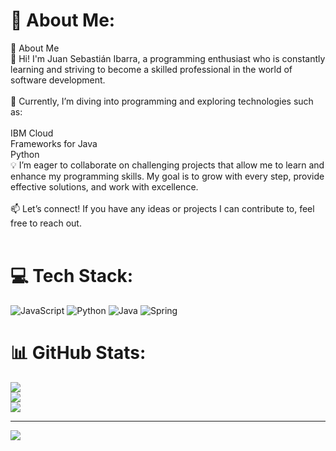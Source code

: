 # 💫 About Me:
👋 About Me<br>🌟 Hi! I'm Juan Sebastián Ibarra, a programming enthusiast who is constantly learning and striving to become a skilled professional in the world of software development.<br><br>🚀 Currently, I’m diving into programming and exploring technologies such as:<br><br>IBM Cloud<br>Frameworks for Java<br>Python<br>💡 I’m eager to collaborate on challenging projects that allow me to learn and enhance my programming skills. My goal is to grow with every step, provide effective solutions, and work with excellence.<br><br>📫 Let’s connect! If you have any ideas or projects I can contribute to, feel free to reach out.<br><br>

# 💻 Tech Stack:
![JavaScript](https://img.shields.io/badge/javascript-%23323330.svg?style=for-the-badge&logo=javascript&logoColor=%23F7DF1E) ![Python](https://img.shields.io/badge/python-3670A0?style=for-the-badge&logo=python&logoColor=ffdd54) ![Java](https://img.shields.io/badge/java-%23ED8B00.svg?style=for-the-badge&logo=openjdk&logoColor=white) ![Spring](https://img.shields.io/badge/spring-%236DB33F.svg?style=for-the-badge&logo=spring&logoColor=white)
# 📊 GitHub Stats:
![](https://github-readme-stats.vercel.app/api?username=Juanseb649&theme=calm_pink&hide_border=false&include_all_commits=false&count_private=false)<br/>
![](https://github-readme-streak-stats.herokuapp.com/?user=Juanseb649&theme=calm_pink&hide_border=false)<br/>
![](https://github-readme-stats.vercel.app/api/top-langs/?username=Juanseb649&theme=calm_pink&hide_border=false&include_all_commits=false&count_private=false&layout=compact)

---
[![](https://visitcount.itsvg.in/api?id=Juanseb649&icon=0&color=0)](https://visitcount.itsvg.in)

<!-- Proudly created with GPRM ( https://gprm.itsvg.in ) -->
